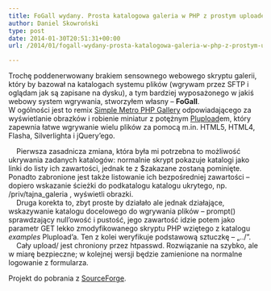 ```yaml
---
title: FoGall wydany. Prosta katalogowa galeria w PHP z prostym uploaderem
author: Daniel Skowroński
type: post
date: 2014-01-30T20:51:31+00:00
url: /2014/01/fogall-wydany-prosta-katalogowa-galeria-w-php-z-prostym-uploaderem/

---
```

Trochę poddenerwowany brakiem sensownego webowego skryptu galerii, który by bazował na katalogach systemu plików (wgrywam przez SFTP i oglądam jak są zapisane na dysku), a tym bardziej wyposażonego w jakiś webowy system wgrywania, stworzyłem własny &#8211; **FoGall**.  
W ogólności jest to remix [Simple Metro PHP Gallery][1] odpowiadającego za wyświetlanie obrazków i robienie miniatur z potężnym [Plupload][2]em, który zapewnia łatwe wgrywanie wielu plików za pomocą m.in. HTML5, HTML4, Flasha, Silverlighta i jQuery&#8217;ego. 

&nbsp;&nbsp;&nbsp;&nbsp;Pierwsza zasadnicza zmiana, która była mi potrzebna to możliwość ukrywania zadanych katalogów: normalnie skrypt pokazuje katalogi jako linki do listy ich zawartości, jednak te z <span class="lang:php EnlighterJSRAW  crayon-inline " >$zakazane</span> zostaną pominięte. Ponadto zabronione jest także listowanie ich bezpośredniej zawartości &#8211; dopiero wskazanie ścieżki do podkatalogu katalogu ukrytego, np. /priv/tajna_galeria , wyświetli obrazki.  
&nbsp;&nbsp;&nbsp;&nbsp;Druga korekta to, zbyt proste by działało ale jednak działające, wskazywanie katalogu docelowego do wgrywania plików &#8211; <span class="lang:js EnlighterJSRAW  crayon-inline " >prompt()</span> sprawdzający null&#8217;owość i pustość, jego zawartość idzie potem jako parametr GET lekko zmodyfikowanego skryptu PHP wziętego z katalogu _examples_ Plupload&#8217;a. Ten z kolei weryfikuje podstawową sztuczkę &#8211; <span class="lang:default EnlighterJSRAW  crayon-inline " >&#8222;../&#8221;</span>.  
&nbsp;&nbsp;&nbsp;&nbsp;Cały <span class="lang:default EnlighterJSRAW  crayon-inline " >upload/</span> jest chroniony przez htpasswd. Rozwiązanie na szybko, ale w miarę bezpieczne; w kolejnej wersji będzie zamienione na normalne logowanie z formularza.

Projekt do pobrania z [SourceForge][3].

 [1]: http://metro.windowswiki.info/smpg/
 [2]: http://www.plupload.com/
 [3]: https://sourceforge.net/projects/fogall/